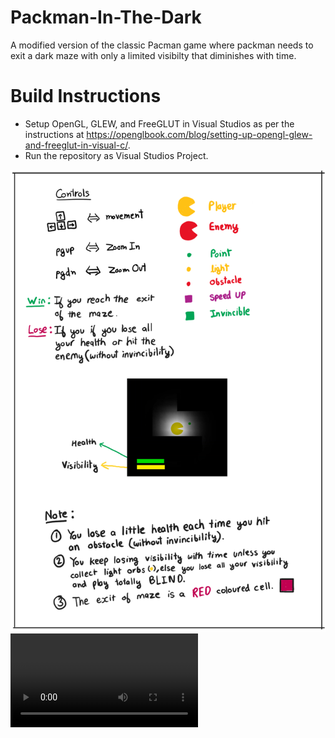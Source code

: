 # Packman-In-The-Dark
 A modified version of the classic Pacman game where packman needs to exit a dark maze with only a limited visibilty that diminishes with time.

# Build Instructions
 - Setup OpenGL, GLEW, and FreeGLUT in Visual Studios as per the instructions at https://openglbook.com/blog/setting-up-opengl-glew-and-freeglut-in-visual-c/.
 - Run the repository as Visual Studios Project.

![Drag Racing](quick-start.PNG)
<video src="[https://user-images.githubusercontent.com/126239/151127893-5c98ba8d-c431-4a25-bb1f-e0b33645a2b6.mp4](https://github.com/saranshdave98/Packman-In-The-Dark/blob/main/Packman%20in%20the%20dark.gif?raw=true)"></video>
